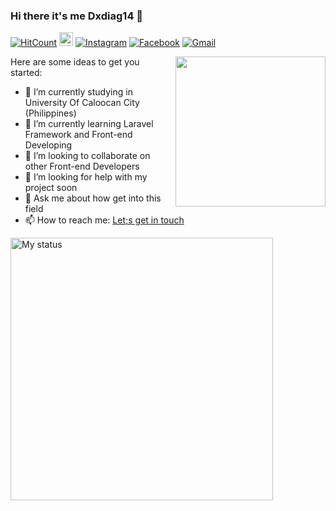 ### Hi there it's me Dxdiag14 👋

[![HitCount](http://hits.dwyl.com/Dxdiag14/Dxdiag14.svg)](http://hits.dwyl.com/Dxdiag14/Dxdiag14)
[<img src="https://img.shields.io/github/followers/Dxdiag14?label=followers&style=social" height="22" title="Follow me" />](https://github.com/Dxdiag14) 
[![Instagram](https://img.shields.io/badge/-Instagram-c13584?style=flat&labelColor=c13584&logo=instagram&logoColor=white)](https://www.instagram.com/itshjmiranda/)
[![Facebook](https://img.shields.io/badge/-Facebook-4ba1f2?style=flat&labelColor=4ba1f2&logo=facebook&logoColor=white)](https://www.facebook.com/HJ.mrnd.14/)
[![Gmail](https://img.shields.io/badge/-Gmail-c14438?style=flat&logo=Gmail&logoColor=white)](mailto:hjmiranda02@gmail.com)


<img align= "right" width= "240" src= "https://giphy.com/gifs/devrock-code-edr-escueladevrock-du3J3cXyzhj75IOgvA/fullscreen">

Here are some ideas to get you started:

- 🔭 I’m currently studying in University Of Caloocan City (Philippines)
- 🌱 I’m currently learning Laravel Framework and Front-end Developing
- 👯 I’m looking to collaborate on other Front-end Developers
- 🤔 I’m looking for help with my project soon
- 💬 Ask me about how get into this field
- 📫 How to reach me: <a href="https://www.facebook.com/HJ.mrnd.14/"> Let;s get in touch </a>

<img title="My status" align="left" heigth="320" width="420" src="https://github-readme-stats.vercel.app/api?username=Dxdiag14&hide=issues&count_private=true&icon_color=871486&title_color=000000&bg_color=ffffff&show_icons=true)"
/>

